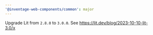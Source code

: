 ```yaml
---
'@inventage-web-components/common': major
---
```


Upgrade Lit from `2.8.0` to `3.0.0`. See https://lit.dev/blog/2023-10-10-lit-3.0/x

